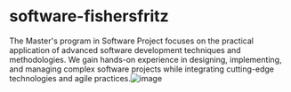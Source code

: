 # software-fishersfritz

The Master's program in Software Project focuses on the practical application of advanced software development techniques and methodologies. We gain hands-on experience in designing, implementing, and managing complex software projects while integrating cutting-edge technologies and agile practices.![image](https://github.com/user-attachments/assets/05945d5a-4aed-4be1-a1c8-5735ed09846b)
